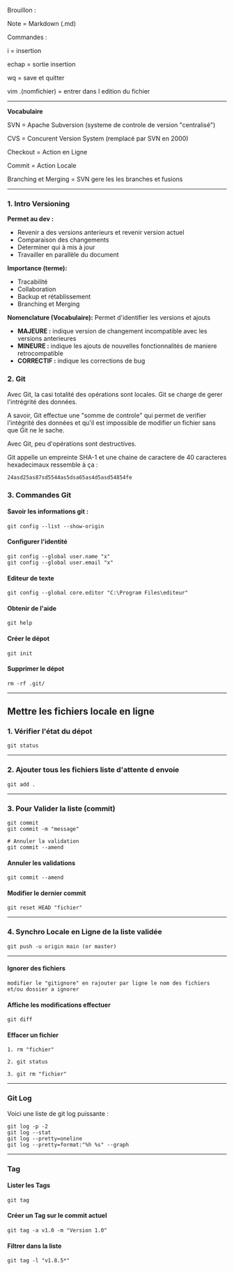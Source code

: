 Brouillon :

Note = Markdown (.md)

Commandes :

i = insertion

echap = sortie insertion

wq = save et quitter

vim .(nomfichier) = entrer dans l edition du fichier

-------------
**Vocabulaire**

SVN = Apache Subversion (systeme de controle de version "centralisé")

CVS = Concurent Version System (remplacé par SVN en 2000)

Checkout = Action en Ligne

Commit = Action Locale

Branching et Merging = SVN gere les les branches et fusions

-------------
### 1. Intro Versioning

__Permet au dev :__
- Revenir a des versions anterieurs et revenir version actuel
- Comparaison des changements
- Determiner qui à mis à jour
- Travailler en parallèle du document

__Importance (terme):__
- Tracabilité
- Collaboration
- Backup et rétablissement
- Branching et Merging

__Nomenclature (Vocabulaire):__
Permet d'identifier les versions et ajouts
- **MAJEURE :** indique version de changement incompatible avec les versions anterieures
- **MINEURE :** indique les ajouts de nouvelles fonctionnalités de maniere retrocompatible
- **CORRECTIF :** indique les corrections de bug


### 2. Git
Avec Git, la casi totalité des opérations sont locales.
Git se charge de gerer l'intrégrité des données.

A savoir, Git effectue une "somme de controle" qui permet de verifier l'intégrité des données et qu'il est impossible de modifier un fichier sans que Git ne le sache.

Avec Git, peu d'opérations sont destructives.

Git appelle un empreinte SHA-1 et une chaine de caractere de 40 caracteres hexadecimaux ressemble à ça :
```
24asd25as87sd5544as5dsa65as4d5asd54854fe
```

### 3. Commandes Git

#### Savoir les informations git :
```
git config --list --show-origin
```
#### Configurer l'identité
```
git config --global user.name "x"
git config --global user.email "x"
```

#### Editeur de texte
```
git config --global core.editor "C:\Program Files\editeur"
```

#### Obtenir de l'aide
```
git help
```

#### Créer le dépot
```
git init
```

#### Supprimer le dépot
```
rm -rf .git/
```

-------------
## Mettre les fichiers locale en ligne
### 1. Vérifier l'état du dépot
```
git status
```
-------------
### 2. Ajouter tous les fichiers liste d'attente d envoie
```
git add .
```
-------------
### 3. Pour Valider la liste (commit)
```
git commit
git commit -m "message"

# Annuler la validation
git commit --amend
```
#### Annuler les validations
```
git commit --amend
```

#### Modifier le dernier commit
```
git reset HEAD "fichier"
```
-------------
### 4. Synchro Locale en Ligne de la liste validée
```
git push -u origin main (or master)
```

-------------
#### Ignorer des fichiers
```
modifier le "gitignore" en rajouter par ligne le nom des fichiers et/ou dossier a ignorer
```

#### Affiche les modifications effectuer
```
git diff
```


#### Effacer un fichier
```
1. rm "fichier"

2. git status

3. git rm "fichier"
```
-------------
### Git Log

Voici une liste de git log puissante :
```
git log -p -2
git log --stat
git log --pretty=oneline
git log --pretty=format:"%h %s" --graph
```
-------------
### Tag
#### Lister les Tags
```
git tag
```
#### Créer un Tag sur le commit actuel
```
git tag -a v1.0 -m "Version 1.0"
```
#### Filtrer dans la liste
```
git tag -l "v1.8.5*"
```
